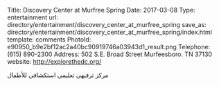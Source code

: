 Title:          Discovery Center at Murfree Spring
Date:           2017-03-08
Type:           entertainment
url:            directory/entertainment/discovery_center_at_murfree_spring
save_as:        directory/entertainment/discovery_center_at_murfree_spring/index.html
template:       comments
PhotoId:        e90950_b9e2bf12ac2a40bc90919746a03943d1_result.png
Telephone:      (615) 890-2300
Address:        502 S.E. Broad Street Murfeesboro. TN 37130
website:        http://explorethedc.org/

مركز ترفيهي تعليمي استكشافي للأطفال
